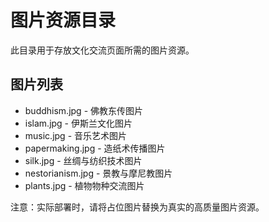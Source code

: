 # 图片资源目录

此目录用于存放文化交流页面所需的图片资源。

## 图片列表

- buddhism.jpg - 佛教东传图片
- islam.jpg - 伊斯兰文化图片
- music.jpg - 音乐艺术图片
- papermaking.jpg - 造纸术传播图片
- silk.jpg - 丝绸与纺织技术图片
- nestorianism.jpg - 景教与摩尼教图片
- plants.jpg - 植物物种交流图片

注意：实际部署时，请将占位图片替换为真实的高质量图片资源。